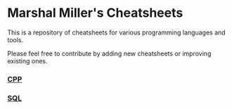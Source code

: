 # Marshal Miller's Cheatsheets
This is a repository of cheatsheets for various programming languages and tools.

Please feel free to contribute by adding new cheatsheets or improving existing ones.

### [CPP](/cpp/README.md)
### [SQL](/sql/README.md)
